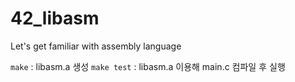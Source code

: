 # 42_libasm
Let's get familiar with assembly language

`make` : libasm.a 생성
`make test` : libasm.a 이용해 main.c 컴파일 후 실행